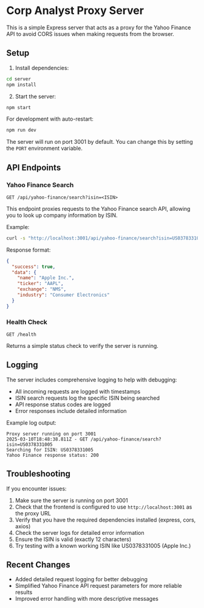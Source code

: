 # Corp Analyst Proxy Server

This is a simple Express server that acts as a proxy for the Yahoo Finance API to avoid CORS issues when making requests from the browser.

## Setup

1. Install dependencies:
```bash
cd server
npm install
```

2. Start the server:
```bash
npm start
```

For development with auto-restart:
```bash
npm run dev
```

The server will run on port 3001 by default. You can change this by setting the `PORT` environment variable.

## API Endpoints

### Yahoo Finance Search

```
GET /api/yahoo-finance/search?isin=<ISIN>
```

This endpoint proxies requests to the Yahoo Finance search API, allowing you to look up company information by ISIN.

Example:
```bash
curl -s "http://localhost:3001/api/yahoo-finance/search?isin=US0378331005" | jq
```

Response format:
```json
{
  "success": true,
  "data": {
    "name": "Apple Inc.",
    "ticker": "AAPL",
    "exchange": "NMS",
    "industry": "Consumer Electronics"
  }
}
```

### Health Check

```
GET /health
```

Returns a simple status check to verify the server is running.

## Logging

The server includes comprehensive logging to help with debugging:

- All incoming requests are logged with timestamps
- ISIN search requests log the specific ISIN being searched
- API response status codes are logged
- Error responses include detailed information

Example log output:
```
Proxy server running on port 3001
2025-03-10T18:48:38.811Z - GET /api/yahoo-finance/search?isin=US0378331005
Searching for ISIN: US0378331005
Yahoo Finance response status: 200
```

## Troubleshooting

If you encounter issues:

1. Make sure the server is running on port 3001
2. Check that the frontend is configured to use `http://localhost:3001` as the proxy URL
3. Verify that you have the required dependencies installed (express, cors, axios)
4. Check the server logs for detailed error information
5. Ensure the ISIN is valid (exactly 12 characters)
6. Try testing with a known working ISIN like US0378331005 (Apple Inc.)

## Recent Changes

- Added detailed request logging for better debugging
- Simplified Yahoo Finance API request parameters for more reliable results
- Improved error handling with more descriptive messages 